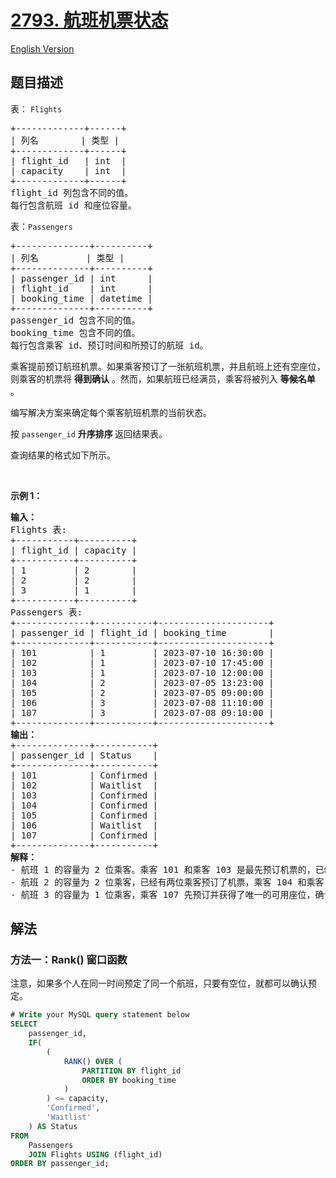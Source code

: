 # [2793. 航班机票状态](https://leetcode.cn/problems/status-of-flight-tickets)

[English Version](/solution/2700-2799/2793.Status%20of%20Flight%20Tickets/README_EN.md)

<!-- tags: -->

## 题目描述

<!-- 这里写题目描述 -->

<p>表：&nbsp;<code><font face="monospace">Flights</font></code></p>

<pre>
+-------------+------+
| 列名        | 类型 |
+-------------+------+
| flight_id   | int  |
| capacity    | int  |
+-------------+------+
flight_id 列包含不同的值。
每行包含航班 id 和座位容量。
</pre>

<p>表：<code>Passengers</code></p>

<pre>
+--------------+----------+
| 列名         | 类型 |
+--------------+----------+
| passenger_id | int      |
| flight_id    | int      |
| booking_time | datetime |
+--------------+----------+
passenger_id 包含不同的值。
booking_time 包含不同的值。
每行包含乘客 id、预订时间和所预订的航班 id。
</pre>

<p>乘客提前预订航班机票。如果乘客预订了一张航班机票，并且航班上还有空座位，则乘客的机票将 <strong>得到确认</strong> 。然而，如果航班已经满员，乘客将被列入 <strong>等候名单</strong> 。</p>

<p>编写解决方案来确定每个乘客航班机票的当前状态。</p>

<p>按 <code>passenger_id</code> <strong>升序排序&nbsp;</strong>返回结果表。</p>

<p>查询结果的格式如下所示。</p>

<p>&nbsp;</p>

<p><strong class="example">示例 1：</strong></p>

<pre>
<b>输入：</b>
Flights 表:
+-----------+----------+
| flight_id | capacity |
+-----------+----------+
| 1         | 2        |
| 2         | 2        |
| 3         | 1        |
+-----------+----------+
Passengers 表:
+--------------+-----------+---------------------+
| passenger_id | flight_id | booking_time        |
+--------------+-----------+---------------------+
| 101          | 1         | 2023-07-10 16:30:00 |
| 102          | 1         | 2023-07-10 17:45:00 |
| 103          | 1         | 2023-07-10 12:00:00 |
| 104          | 2         | 2023-07-05 13:23:00 |
| 105          | 2         | 2023-07-05 09:00:00 |
| 106          | 3         | 2023-07-08 11:10:00 |
| 107          | 3         | 2023-07-08 09:10:00 |
+--------------+-----------+---------------------+
<b>输出：</b>
+--------------+-----------+
| passenger_id | Status    |
+--------------+-----------+
| 101          | Confirmed | 
| 102          | Waitlist  | 
| 103          | Confirmed | 
| 104          | Confirmed | 
| 105          | Confirmed | 
| 106          | Waitlist  | 
| 107          | Confirmed | 
+--------------+-----------+
<b>解释：</b>
- 航班 1 的容量为 2 位乘客。乘客 101 和乘客 103 是最先预订机票的，已经确认他们的预订。然而，乘客 102 是第三位预订该航班的乘客，这意味着没有更多的可用座位。乘客 102 现在被列入等候名单。
- 航班 2 的容量为 2 位乘客，已经有两位乘客预订了机票，乘客 104 和乘客 105。由于预订机票的乘客数与可用座位数相符，这两个预订都得到了确认。
- 航班 3 的容量为 1 位乘客，乘客 107 先预订并获得了唯一的可用座位，确认了他们的预订。预订时间在乘客 107 之后的乘客 106 被列入等候名单。</pre>

## 解法

### 方法一：Rank() 窗口函数

注意，如果多个人在同一时间预定了同一个航班，只要有空位，就都可以确认预定。

<!-- tabs:start -->

```sql
# Write your MySQL query statement below
SELECT
    passenger_id,
    IF(
        (
            RANK() OVER (
                PARTITION BY flight_id
                ORDER BY booking_time
            )
        ) <= capacity,
        'Confirmed',
        'Waitlist'
    ) AS Status
FROM
    Passengers
    JOIN Flights USING (flight_id)
ORDER BY passenger_id;
```

<!-- tabs:end -->

<!-- end -->
